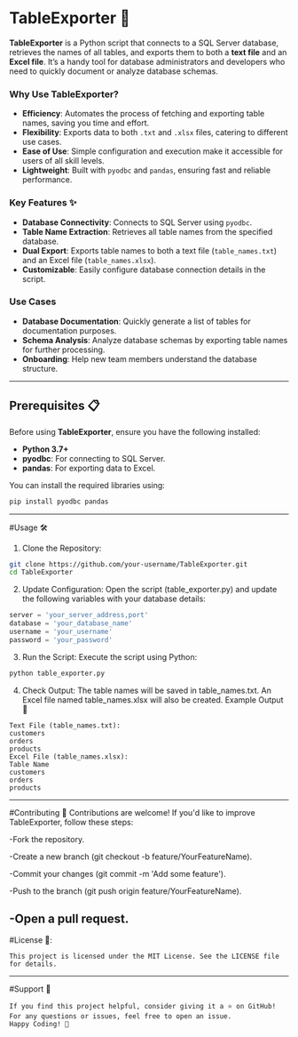 # TableExporter 🚀

**TableExporter** is a Python script that connects to a SQL Server database, retrieves the names of all tables, and exports them to both a **text file** and an **Excel file**. It’s a handy tool for database administrators and developers who need to quickly document or analyze database schemas.

### Why Use TableExporter?
- **Efficiency**: Automates the process of fetching and exporting table names, saving you time and effort.
- **Flexibility**: Exports data to both `.txt` and `.xlsx` files, catering to different use cases.
- **Ease of Use**: Simple configuration and execution make it accessible for users of all skill levels.
- **Lightweight**: Built with `pyodbc` and `pandas`, ensuring fast and reliable performance.

### Key Features ✨
- **Database Connectivity**: Connects to SQL Server using `pyodbc`.
- **Table Name Extraction**: Retrieves all table names from the specified database.
- **Dual Export**: Exports table names to both a text file (`table_names.txt`) and an Excel file (`table_names.xlsx`).
- **Customizable**: Easily configure database connection details in the script.

### Use Cases
- **Database Documentation**: Quickly generate a list of tables for documentation purposes.
- **Schema Analysis**: Analyze database schemas by exporting table names for further processing.
- **Onboarding**: Help new team members understand the database structure.

---

## Prerequisites 📋

Before using **TableExporter**, ensure you have the following installed:

- **Python 3.7+**
- **pyodbc**: For connecting to SQL Server.
- **pandas**: For exporting data to Excel.

You can install the required libraries using:

```bash
pip install pyodbc pandas
```

---
#Usage 🛠️
1. Clone the Repository:
```bash
git clone https://github.com/your-username/TableExporter.git
cd TableExporter
```
2. Update Configuration:
Open the script (table_exporter.py) and update the following variables with your database details:
```python
server = 'your_server_address,port'
database = 'your_database_name'
username = 'your_username'
password = 'your_password'
```

3. Run the Script:
Execute the script using Python:
```bash
python table_exporter.py
```
4. Check Output:
The table names will be saved in table_names.txt.
An Excel file named table_names.xlsx will also be created.
Example Output 📂
```
Text File (table_names.txt):
customers
orders
products
Excel File (table_names.xlsx):
Table Name
customers
orders
products
```
---
#Contributing 🤝
Contributions are welcome! If you'd like to improve TableExporter, follow these steps:

-Fork the repository.

-Create a new branch (git checkout -b feature/YourFeatureName).

-Commit your changes (git commit -m 'Add some feature').

-Push to the branch (git push origin feature/YourFeatureName).

-Open a pull request.
---
#License 📜:
```
This project is licensed under the MIT License. See the LICENSE file for details.
```
---
#Support 💖
```
If you find this project helpful, consider giving it a ⭐️ on GitHub! For any questions or issues, feel free to open an issue.
Happy Coding! 🎉
```
